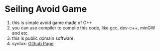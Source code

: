# Seiling Avoid Game

1. this is simple avoid game made of C++
2. you can use compiler to complie this code, like gcc, dev-c++, minGW and etc.
3. this is public domain software.
4. syntax: [Github Page](https://www.google.co.kr/webhp?hl=en&gws_rd=cr&ei=Sb1MWbi6OYLc8QXiy4aYCg)
